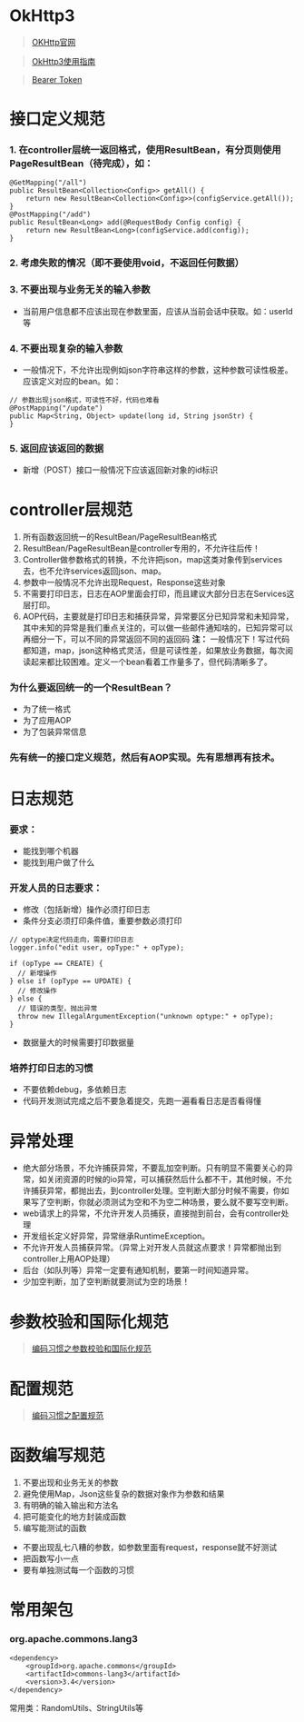 # OkHttp3
> [OKHttp官网](http://square.github.io/okhttp/)

> [OkHttp3使用指南](http://www.qingpingshan.com/rjbc/az/110232.html)

> [Bearer Token](http://www.haomou.net/2014/08/13/2014_bare_token/)

# 接口定义规范
### 1. 在controller层统一返回格式，使用ResultBean，有分页则使用PageResultBean（待完成），如：
```
@GetMapping("/all")
public ResultBean<Collection<Config>> getAll() {
    return new ResultBean<Collection<Config>>(configService.getAll());
}
@PostMapping("/add")
public ResultBean<Long> add(@RequestBody Config config) {
    return new ResultBean<Long>(configService.add(config));
}
```
### 2. 考虑失败的情况（即不要使用void，不返回任何数据）

### 3. 不要出现与业务无关的输入参数
- 当前用户信息都不应该出现在参数里面，应该从当前会话中获取。如：userId等

### 4. 不要出现复杂的输入参数
- 一般情况下，不允许出现例如json字符串这样的参数，这种参数可读性极差。应该定义对应的bean。如：
```
// 参数出现json格式，可读性不好，代码也难看
@PostMapping("/update")
public Map<String, Object> update(long id, String jsonStr) {
}
```

### 5. 返回应该返回的数据
- 新增（POST）接口一般情况下应该返回新对象的id标识

# controller层规范
1. 所有函数返回统一的ResultBean/PageResultBean格式
2. ResultBean/PageResultBean是controller专用的，不允许往后传！
3. Controller做参数格式的转换，不允许把json，map这类对象传到services去，也不允许services返回json、map。
4. 参数中一般情况不允许出现Request，Response这些对象
5. 不需要打印日志，日志在AOP里面会打印，而且建议大部分日志在Services这层打印。
6. AOP代码，主要就是打印日志和捕获异常，异常要区分已知异常和未知异常，其中未知的异常是我们重点关注的，可以做一些邮件通知啥的，已知异常可以再细分一下，可以不同的异常返回不同的返回码
**注：** 一般情况下！写过代码都知道，map，json这种格式灵活，但是可读性差，如果放业务数据，每次阅读起来都比较困难。定义一个bean看着工作量多了，但代码清晰多了。

### 为什么要返回统一的一个ResultBean？
- 为了统一格式
- 为了应用AOP
- 为了包装异常信息

### 先有统一的接口定义规范，然后有AOP实现。先有思想再有技术。

# 日志规范
### 要求：
- 能找到哪个机器
- 能找到用户做了什么

### 开发人员的日志要求：
- 修改（包括新增）操作必须打印日志
- 条件分支必须打印条件值，重要参数必须打印
```
// optype决定代码走向，需要打印日志
logger.info("edit user, opType:" + opType);

if (opType == CREATE) {
  // 新增操作
} else if (opType == UPDATE) {
  // 修改操作
} else {
  // 错误的类型，抛出异常
  throw new IllegalArgumentException("unknown optype:" + opType);
}
```
- 数据量大的时候需要打印数据量

### 培养打印日志的习惯
- 不要依赖debug，多依赖日志
- 代码开发测试完成之后不要急着提交，先跑一遍看看日志是否看得懂

# 异常处理
- 绝大部分场景，不允许捕获异常，不要乱加空判断。只有明显不需要关心的异常，如关闭资源的时候的io异常，可以捕获然后什么都不干，其他时候，不允许捕获异常，都抛出去，到controller处理。空判断大部分时候不需要，你如果写了空判断，你就必须测试为空和不为空二种场景，要么就不要写空判断。
- web请求上的异常，不允许开发人员捕获，直接抛到前台，会有controller处理
- 开发组长定义好异常，异常继承RuntimeException。
- 不允许开发人员捕获异常。（异常上对开发人员就这点要求！异常都抛出到controller上用AOP处理）
- 后台（如队列等）异常一定要有通知机制，要第一时间知道异常。
- 少加空判断，加了空判断就要测试为空的场景！

# 参数校验和国际化规范
> [编码习惯之参数校验和国际化规范](http://blog.didispace.com/cxy-wsm-zml-6/)

# 配置规范
> [编码习惯之配置规范](http://blog.didispace.com/cxy-wsm-zml-7/)

# 函数编写规范
1. 不要出现和业务无关的参数
2. 避免使用Map，Json这些复杂的数据对象作为参数和结果
3. 有明确的输入输出和方法名
4. 把可能变化的地方封装成函数
5. 编写能测试的函数
- 不要出现乱七八糟的参数，如参数里面有request，response就不好测试
- 把函数写小一点
- 要有单独测试每一个函数的习惯

# 常用架包
### org.apache.commons.lang3
```
<dependency>
    <groupId>org.apache.commons</groupId>
    <artifactId>commons-lang3</artifactId>
    <version>3.4</version>
</dependency>
```
常用类：RandomUtils、StringUtils等